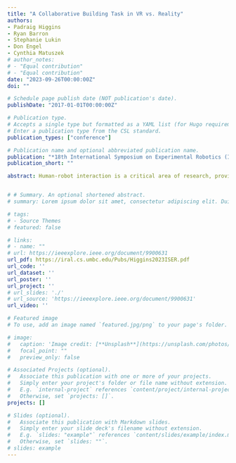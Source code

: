 ```yaml
---
title: "A Collaborative Building Task in VR vs. Reality"
authors:
- Padraig Higgins
- Ryan Barron
- Stephanie Lukin
- Don Engel
- Cynthia Matuszek
# author_notes:
# - "Equal contribution"
# - "Equal contribution"
date: "2023-09-26T00:00:00Z"
doi: ""

# Schedule page publish date (NOT publication's date).
publishDate: "2017-01-01T00:00:00Z"

# Publication type.
# Accepts a single type but formatted as a YAML list (for Hugo requirements).
# Enter a publication type from the CSL standard.
publication_types: ["conference"]

# Publication name and optional abbreviated publication name.
publication: "*18th International Symposium on Experimental Robotics (ISER 2023)*"
publication_short: ""

abstract: Human-robot interaction is a critical area of research, providing support for collaborative tasks where a human instructs a robot to interact with and manipulate objects in an environment. However, an under-explored element of these collaborative manipulation tasks are small-scale building exercises, in which the human and robot are working together in close proximity with the same set of objects. Under these conditions, it is essential to ensure the human’s safety and mitigate comfort risks during the interaction. As there is danger in exposing humans to untested robots, a safe and controlled environment is required. Simulation and virtual reality (VR) for HRI have shown themselves to be suitable tools for creating space for human-robot experimentation that can be beneficial in these scenarios.


# # Summary. An optional shortened abstract.
# summary: Lorem ipsum dolor sit amet, consectetur adipiscing elit. Duis posuere tellus ac convallis placerat. Proin tincidunt magna sed ex sollicitudin condimentum.

# tags:
# - Source Themes
# featured: false

# links:
# - name: ""
# url: https://ieeexplore.ieee.org/document/9900631
url_pdf: https://iral.cs.umbc.edu/Pubs/Higgins2023ISER.pdf
url_code: ''
url_dataset: ''
url_poster: ''
url_project: ''
# url_slides: './'
# url_source: 'https://ieeexplore.ieee.org/document/9900631'
url_video: ''

# Featured image
# To use, add an image named `featured.jpg/png` to your page's folder.

# image:
#   caption: 'Image credit: [**Unsplash**](https://unsplash.com/photos/jdD8gXaTZsc)'
#   focal_point: ""
#   preview_only: false

# Associated Projects (optional).
#   Associate this publication with one or more of your projects.
#   Simply enter your project's folder or file name without extension.
#   E.g. `internal-project` references `content/project/internal-project/index.md`.
#   Otherwise, set `projects: []`.
projects: []

# Slides (optional).
#   Associate this publication with Markdown slides.
#   Simply enter your slide deck's filename without extension.
#   E.g. `slides: "example"` references `content/slides/example/index.md`.
#   Otherwise, set `slides: ""`.
# slides: example
---
```


<!-- {{% callout note %}}
Click the *Cite* button above to demo the feature to enable visitors to import publication metadata into their reference management software.
{{% /callout %}}

{{% callout note %}}
Create your slides in Markdown - click the *Slides* button to check out the example.
{{% /callout %}}

Add the publication's **full text** or **supplementary notes** here. You can use rich formatting such as including [code, math, and images](https://docs.hugoblox.com/content/writing-markdown-latex/). -->
